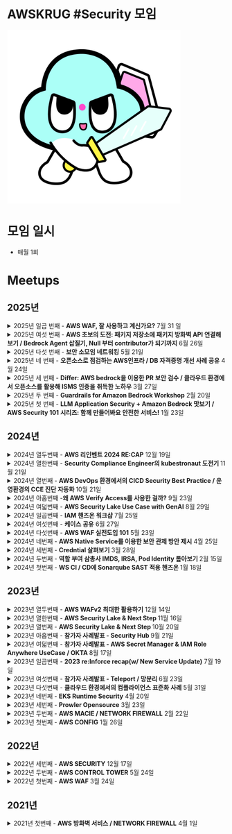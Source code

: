 # AWSKRUG #Security 모임 

<img src="https://github.com/awskrug/awskrug-digital-assets/raw/master/security/security.png" width="400"/>

# 모임 일시
  - 매월 1회 

# Meetups

## 2025년

<details>
  <summary>2025년 일곱 번째 - <b>AWS WAF, 잘 사용하고 계신가요?</b> 7월 31
일</summary>

  ### `발표 내용`
   * AWS WAF, 잘 사용하고 계신가요?  실제 고객 사례로 보는 AWS WAF 룰 구성 시 고려 사항 발표자 - 펜타시큐리티 박준형님
</details>

<details>
  <summary>2025년 여섯 번째 - <b>AWS 초보의 도전: 패키지 저장소에 패키지 방화벽 API 연결해보기 / Bedrock Agent 삽질기, Null 부터 contributor가 되기까지</b> 6월 26일</summary>

  ### `발표 내용`
   * AWS 초보의 도전: 패키지 저장소에 패키지 방화벽 API 연결해보기 - 김수현 (중부대학교 학부생)
   * Bedrock Agent 삽질기, Null 부터 contributor가 되기까지 - 권현준(우아한형제들)
</details>

<details>
  <summary>2025년 다섯 번째 - <b>보안 소모임 네트워킹</b> 5월 21일</summary>

  ### `발표 내용`
   *  보안 소모임 네트워킹
</details>

<details>
  <summary>2025년 네 번째 - <b> 오픈소스로 점검하는 AWS인프라  / DB 자격증명 개선 사례 공유</b> 4월 24일</summary>

  ### `발표 내용`
   * 오픈소스로 점검하는 AWS인프라 - 이지영 (Security Organizer)
   * DB 자격증명 개선 사례 공유 - 구경열 (Ktown4u DevOps)
</details>

<details>
  <summary>2025년 세 번째 - <b>Differ: AWS bedrock을 이용한 PR 보안 검수 / 클라우드 환경에서 오픈소스를 활용해 ISMS 인증을 취득한 노하우</b> 3월 27일</summary>

  ### `발표 내용`
   *  Differ: AWS bedrock을 이용한 PR 보안 검수 - 홍성진 (샌드버드)
   *  클라우드 환경에서 오픈소스를 활용해 ISMS 인증을 취득한 노하우(못다한 이야기를 더해서) - 공지훈 (라포랩스)
</details>

<details>
  <summary>2025년 두 번째 - <b>Guardrails for Amazon Bedrock Workshop</b> 2월 20일</summary>

  ### `발표 내용`
   *  Guardrails for Amazon Bedrock Workshop(별도의 발표자료는 없습니다.) - AWS Security Organizers
</details>


<details>
  <summary>2025년 첫 번째 - <b>LLM Application Security + Amazon Bedrock 맛보기 / AWS Security 101 시리즈: 함께 만들어봐요 안전한 서비스!</b> 1월 23일</summary>

  ### `발표 내용`
   *  LLM Application Security + Amazon Bedrock 맛보기 - 박현준 (네이버)
   *  AWS Security 101 시리즈: 함께 만들어봐요 안전한 서비스! - 홍성진 (샌드버드)
</details>

## 2024년

<details>
  <summary>2024년 열두번째 - <b>AWS 리인벤트 2024 RE:CAP</b> 12월 19일</summary>

  ### `발표 내용`
   *  AWS 리인벤트 2024 RE:CAP - 이지영 (백패커)
</details>

<details>
  <summary>2024년 열한번째 - <b>Security Compliance Engineer의 kubestronaut 도전기 </b> 11월 21일</summary>

  ### `발표 내용`
   *  도전 계기, kubestronaut 설명, 한계점, 취득 과정에서 배운점, 취득 팁! - 공지훈 (라포랩스)
</details>

<details>
  <summary>2024년 열번째 - <b>AWS DevOps 환경에서의 CICD Security Best Practice / 운영환경의 CCE 진단 자동화 </b> 10월 21일</summary>

  ### `발표 내용`
   *  AWS DevOps 환경에서의 CICD Security Best..? Practice의 사례 알아보기 - 화이트햇 스쿨 2기 INFINITE 팀
   *  VPC Endpoint 를 활용한 세상 하찮은 cce 진단 자동화 사례 알아보기 - 권현준 (우아한 형제들)
</details>

<details>
  <summary>2024년 아홉번째 -<b>왜 AWS Verify Access를 사용한 걸까?</b> 9월 23일</summary>

  ### `발표 내용`
   *  비싸지만 AWS Verify Access를 사용할 수밖에 없었던 비하인드 스토리 - 씬커 (AWSKRUG)
</details>

<details>
  <summary>2024년 여덟번째 - <b>AWS Security Lake Use Case with GenAI</b> 8월 29일</summary>

  ### `발표 내용`
   *  AWS 환경에서의 보안 로그 통합의 Security Lake를 구성하고 정보보호 팀 에서의 활용방안으로의 GenAI 프로세스의 연결방안 알아보기 - 한현상(AWS)
</details>

<details>
  <summary>2024년 일곱번째 - <b>IAM 핸즈온 워크샵</b> 7월 25일</summary>

  ### `발표 내용`
   *  IAM 핸즈온 워크샵 - 이지영 (백패커)

</details>

<details>
  <summary>2024년 여섯번째 - <b>케이스 공유</b> 6월 27일</summary>

  ### `발표 내용`
   *  이 3rd-party는 왜 필요할까 - 김진복 (flex)
   *  SessionManager 로 서버 접근 솔루션 비용 절약하기 / RunCommand 로 취약점 점검 스크립트 실행하기 - 이금춘 (하나투어)
   *  GWS 보안기능(CAA / GCPW) 소개 / 키클락 소개 & 키클락을 통한 AWS 접근관리 - 공지훈 (라포랩스)
   *  CrowdStrike를 활용한 엔드포인트 보안 아키텍처  - 늑대양0 (AWSKRUG)

</details>


<details>
  <summary>2024년 다섯번째 - <b>AWS WAF 실전도입 101</b> 5월 23일</summary>

  ### `발표 내용`
   *  AWS WAF 실전도입 101 - 이지영 (백패커)

</details>

<details>
  <summary>2024년 네번째 - <b>AWS Native Service를 이용한 보안 관제 방안 제시</b> 4월 25일</summary>

  ### `발표 내용`
   *  AWS Native Service를 이용한 보안 관제 방안 제시 - 정하윤 (AWS)

</details>

<details>
  <summary>2024년 세번째 - <b>Credntial 살펴보기</b> 3월 28일</summary>

  ### `발표 내용`
   *  Credntial 살펴보기 - 김동현 (Cremit)

</details>

<details>
  <summary>2024년 두번째 - <b>역할 부여 삼총사 IMDS, IRSA, Pod Identity 톺아보기 </b> 2월 15일</summary>

  ### `발표 내용`
   *  워크로드에 역할을 부여하는 삼총사 IMDS, IRSA, Pod Identity에 대해 깊이 알아보고 어떻게 보안을 적용하면 좋을지 살펴봅니다. - 천강민 (카카오뱅크)

</details>

<details>
  <summary>2024년 첫번째 - <b>WS CI / CD에 Sonarqube SAST 적용 핸즈온 </b> 1월 18일</summary>

  ### `발표 내용`
   *  AWS CI / CD에 Sonarqube SAST 적용 핸즈온 - 이지영 (백패커)

</details>

## 2023년


<details>
  <summary>2023년 열두번째 - <b>AWS WAFv2 최대한 활용하기</b> 12월 14일</summary>

  ### `발표 내용`
   *  AWS WAFv2 최대한 활용하기 - 씬커 (AWS 보안소모임 유저)

</details>

<details>
  <summary>2023년 열한번째 - <b>AWS Security Lake & Next Step </b> 11월 16일</summary>

  ### `발표 내용`
   *  AWS 리소스 구성 시각화(AWS CONFIG / QUICKSIGHT 활용) - 한태경(AWS)
</details>

<details>
  <summary>2023년 열번째 - <b>AWS Security Lake & Next Step </b> 10월 20일</summary>

  ### `발표 내용`
   * AWS 의 Security Lake의 구성방안과 그 이후 고려사항 - 한현상(AWS)
</details>

<details>
  <summary>2023년 아홉번째 - <b>참가자 사례발표 - Security Hub </b> 9월 21일</summary>

  ### `발표 내용`
   * Security Hub 어디까지 써봤니?- 김대곤(AWS)
</details>

<details>
  <summary>2023년 여덟번째 - <b>참가자 사례발표 - AWS Secret Manager & IAM Role Anywhere UseCase / OKTA </b> 8월 17일</summary>

  ### `발표 내용`
   * AWS Secret Manager & IAM Role Anywhere UseCase - 신동수(AWS)
   * Okta로 AWS Multi-Account 환경 관리하기 - Tony (AWS 보안소모임 유저)
</details>

<details>
  <summary>2023년 일곱번째 - <b>2023 re:Inforce recap(w/ New Service Update)</b> 7월 19일</summary>

  ### `발표 내용`
   * 2023 re:Inforce recap(w/ New Service Update) - 신은수(AWS)
</details>

<details>
  <summary>2023년 여섯번째 - <b>참가자 사례발표 - Teleport / 망분리 </b> 6월 23일</summary>

  ### `발표 내용`
   * 오픈소스 접근제어 솔루션인 teleport 도입 검토 후기 및 고찰 - Jin (AWS 보안소모임 유저)
   * AWS Native 서비스를 이용한 망분리 환경 구축/운영 노하우와 한계 - 씬커 (AWS 보안소모임 유저)
</details>

<details>
  <summary>2023년 다섯번째 - <b>클라우드 환경에서의 컴플라이언스 표준화 사례</b> 5월 31일</summary>

  ### `발표 내용`
   * 클라우드 환경에서의 컴플라이언스 표준화 사례 - “NIST CSF” 를 활용한 클라우드에서의 표준 운영 방안 전략 - 장현호(AWS 보안소모임 오거나이저)
</details>

<details>
  <summary>2023년 네번째 - <b>EKS Runtime Security</b> 4월 20일</summary>

  ### `발표 내용`
   * EKS Runtime Security - Falco를 중심으로 - 이지영(백패커)
</details>

<details>
  <summary>2023년 세번째 - <b>Prowler Opensource</b> 3월 23일</summary>

  ### `발표 내용`
   * Prowler 오픈소스 소개 - 최재욱(AWS)
</details>

<details>
  <summary>2023년 두번째 - <b>AWS MACIE / NETWORK FIREWALL</b> 2월 22일</summary>

  ### `발표 내용`
   * AWS MAICE - 천강민(카카오뱅크)
   * AWS NETWORK FIREWALL - 박병화(AWS)
</details>

<details>
  <summary>2023년 첫번째 - <b>AWS CONFIG</b> 1월 26일</summary>

  ### `발표 내용`
   * AWS Config 이해 - 한현상(AWS)
   * AWS Config Operation with Lambda - 이종민(AWS)
</details>

## 2022년

<details>
  <summary>2022년 세번째 - <b>AWS SECURITY</b> 12월 17일</summary>

  ### `발표 내용`
   * Security Overview - 100 Level 의 AWS 환경의 보안 개념을 설명합니다.
   * Security 5 EPIC - 200 Level의 AWS 보안의 핵심 개념을 이해합니다.
   * AWS Incident Response Foundation
   * AWS Security Operation Hands-on
   * AWS Config: AWS Config 를 활용하여 보안감사활동의 개념을 이해하고, 대응 활동에 대한 운영 방안을 경험합니다.
   * AWS Incident Response Automation: AWS 환경에서의 보안 사고 발생시 탐지 방안과 사고 대응 방안에 대한 자동화 개념을 이해하고 구축하여 실시간으로 대응 현황을 파악합니다.
</details>

<details>
  <summary>2022년 두번째 - <b>AWS CONTROL TOWER</b> 5월 24일</summary>

  ### `발표 내용`
  * AWS Control Tower를 활용하여 Multi-Account 체계에서의 OU/Account 구성과 보안정책 배포, 네트워크 환경 구성 - 강세현(삼성SDS)

</details>

<details>
  <summary>2022년 첫번째 - <b>AWS WAF</b> 3월 24일</summary>

  ### `발표 내용`
   * AWS WAF V2의 구성 요소 / 설정 / Rule 검사로직 / 관리형 규칙 / Bot 탐지 기능 / 모니터링 및 리포팅 - 신은수(AWS)

</details>


## 2021년
<details>
  <summary>2021년 첫번째 - <b>AWS 방화벽 서비스 / NETWORK FIREWALL</b> 4월 1일</summary>

  ### `발표 내용`
   * AWS 환경에서 사용할 수 있는 방화벽 구축하기 / AWS NETWORK FIREWALL - 신은수(AWS)
</details>
